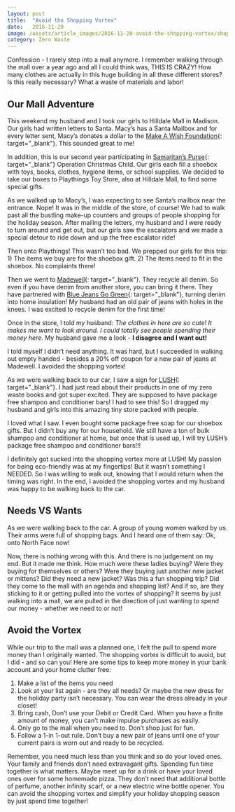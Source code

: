 ```yaml
---
layout: post
title:  "Avoid the Shopping Vortex"
date:   2016-11-20
image: /assets/article_images/2016-11-20-avoid-the-shopping-vortex/shopping-mall.jpg
category: Zero Waste
---
```


Confession - I rarely step into a mall anymore. I remember walking through the mall over a year ago and all I could think was, THIS IS CRAZY! How many clothes are actually in this huge building in all these different stores? Is this really necessary? What a waste of materials and labor!

## Our Mall Adventure

This weekend my husband and I took our girls to Hilldale Mall in Madison. Our girls had written letters to Santa. Macy’s has a Santa Mailbox and for every letter sent, Macy’s donates a dollar to the [Make A Wish Foundation](http://wish.org/){: target="_blank"}. This sounded great to me!

In addition, this is our second year participating in [Samaritan’s Purse](https://www.samaritanspurse.org/){: target="_blank"} Operation Christmas Child. Our girls each fill a shoebox with toys, books, clothes, hygiene items, or school supplies. We decided to take our boxes to Playthings Toy Store, also at Hilldale Mall, to find some special gifts.

As we walked up to Macy’s, I was expecting to see Santa’s mailbox near the entrance. Nope! It was in the middle of the store, of course! We had to walk past all the bustling make-up counters and groups of people shopping for the holiday season. After mailing the letters, my husband and I were ready to turn around and get out, but our girls saw the escalators and we made a special detour to ride down and up the free escalator ride!

Then onto Playthings! This wasn’t too bad. We prepped our girls for this trip: 1) The items we buy are for the shoebox gift. 2) The items need to fit in the shoebox. No complaints there!

Then we went to [Madewell](https://www.madewell.com/){: target="_blank"}. They recycle all denim. So even if you have denim from another store, you can bring it there. They have partnered with [Blue Jeans Go Green](http://bluejeansgogreen.org/){: target="_blank"}, turning denim into home insulation! My husband had an old pair of jeans with holes in the knees. I was excited to recycle denim for the first time!

Once in the store, I told my husband: _The clothes in here are so cute! It makes me want to look around. I could totally see people spending their money here._ My husband gave me a look - __I disagree and I want out!__

I told myself I didn’t need anything. It was hard, but I succeeded in walking out empty handed - besides a 20% off coupon for a new pair of jeans at Madewell. I avoided the shopping vortex!

As we were walking back to our car, I saw a sign for [LUSH](http://www.lushusa.com/){: target="_blank"}. I had just read about their products in one of my zero waste books and got super excited. They are supposed to have package free shampoo and conditioner bars! I had to see this! So I dragged my husband and girls into this amazing tiny store packed with people.

I loved what I saw. I even bought some package free soap for our shoebox gifts. But I didn’t buy any for our household. We still have a ton of bulk shampoo and conditioner at home, but once that is used up, I will try LUSH’s package free shampoo and conditioner bars!!!

I definitely got sucked into the shopping vortex more at LUSH! My passion for being eco-friendly was at my fingertips! But it wasn’t something I NEEDED. So I was willing to walk out, knowing that I would return when the timing was right. In the end, I avoided the shopping vortex and my husband was happy to be walking back to the car.

## Needs VS Wants

As we were walking back to the car. A group of young women walked by us. Their arms were full of shopping bags. And I heard one of them say: Ok, onto North Face now!

Now, there is nothing wrong with this. And there is no judgement on my end. But it made me think. How much were these ladies buying? Were they buying for themselves or others? Were they buying just another new jacket or mittens? Did they need a new jacket? Was this a fun shopping trip? Did they come to the mall with an agenda and shopping list? And if so, are they sticking to it or getting pulled into the vortex of shopping? It seems by just walking into a mall, we are pulled in the direction of just wanting to spend our money - whether we need to or not!

## Avoid the Vortex

While our trip to the mall was a planned one, I felt the pull to spend more money than I originally wanted. The shopping vortex is difficult to avoid, but I did - and so can you! Here are some tips to keep more money in your bank account and your home clutter free:

1. Make a list of the items you need
2. Look at your list again - are they all needs? Or maybe the new dress for the holiday party isn’t necessary. You can wear the dress already in your closet!
3. Bring cash, Don’t use your Debit or Credit Card. When you have a finite amount of money, you can’t make impulse purchases as easily.
4. Only go to the mall when you need to. Don’t shop just for fun.
5. Follow a 1-in 1-out rule. Don’t buy a new pair of jeans until one of your current pairs is worn out and ready to be recycled.

Remember, you need much less than you think and so do your loved ones. Your family and friends don’t need extravagant gifts. Spending fun time together is what matters. Maybe meet up for a drink or have your loved ones over for some homemade pizza. They don’t need that additional bottle of perfume, another infinity scarf, or a new electric wine bottle opener. You can avoid the shopping vortex and simplify your holiday shopping season by just spend time together!
